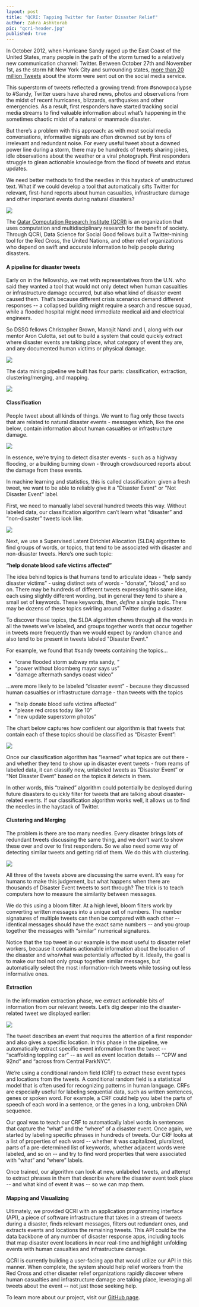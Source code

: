 ```yaml
---
layout: post
title: "QCRI: Tapping Twitter for Faster Disaster Relief"
author: Zahra Ashktorab
pic: "qcri-header.jpg"
published: true
---
```

In October 2012, when Hurricane Sandy raged up the East Coast of the United States, many people in the path of the storm turned to a relatively new communication channel: Twitter. Between October 27th and November 1st, as the storm hit New York City and surrounding states, [more than 20 million Tweets](http://techcrunch.com/2012/11/02/twitter-releases-numbers-related-to-hurricane-sandy-more-than-20m-tweets-sent-between-october-27th-and-november-1st/) about the storm were sent out on the social media service.

This superstorm of tweets reflected a growing trend: from #snowpocalypse to #Sandy, Twitter users have shared news, photos and observations from the midst of recent hurricanes, blizzards, earthquakes and other emergencies. As a result, first responders have started tracking social media streams to find valuable information about what’s happening in the sometimes chaotic midst of a natural or manmade disaster. 

But there’s a problem with this approach: as with most social media conversations, informative signals are often drowned out by tons of irrelevant and redundant noise. For every useful tweet about a downed power line during a storm, there may be hundreds of tweets sharing jokes, idle observations about the weather or a viral photograph. First responders struggle to glean actionable knowledge from the flood of tweets and status updates.

We need better methods to find the needles in this haystack of unstructured text. What if we could develop a tool that automatically sifts Twitter for relevant, first-hand reports about human casualties, infrastructure damage and other important events during natural disasters? 

<img src="/img/partners/qcri.png">

The [Qatar Computation Research Institute (QCRI)](http://www.qcri.org.qa/) is an organization that uses computation and multidisciplinary research for the benefit of society. Through QCRI, Data Science for Social Good fellows built a Twitter-mining tool for the Red Cross, the United Nations, and other relief organizations who depend on swift and accurate information to help people during disasters.

#### A pipeline for disaster tweets

Early on in the fellowship, we met with representatives from the U.N. who said they wanted a tool that would not only detect when human casualties or infrastructure damage occurred, but also what kind of disaster event caused them. That’s because different crisis scenarios demand different responses -- a collapsed building might require a search and rescue squad, while a flooded hospital might need immediate medical aid and electrical engineers.

So DSSG fellows Christopher Brown, Manojit Nandi and I, along with our mentor Aron Culotta, set out to build a system that could quickly extract where disaster events are taking place, what category of event they are, and any documented human victims or physical damage. 

<img src="/img/posts/qcri-team.png">

The data mining pipeline we built has four parts: classification, extraction, clustering/merging, and mapping. 

<img src="/img/posts/qcri-pipeline.png">

#### Classification

People tweet about all kinds of things. We want to flag only those tweets that are related to natural disaster events - messages which, like the one below, contain information about human casualties or infrastructure damage. 

<img src="/img/posts/qcri-tweet1.png">

In essence, we’re trying to detect disaster events - such as a highway flooding, or a building burning down - through crowdsourced reports about the damage from these events. 

In machine learning and statistics, this is called classification: given a fresh tweet, we want to be able to reliably give it a "Disaster Event" or "Not Disaster Event" label.

First, we need to manually label several hundred tweets this way. Without labeled data, our classification algorithm can’t learn what “disaster” and “non-disaster” tweets look like.

<img src="/img/posts/qcri-tweet2.png">


Next, we use a Supervised Latent Dirichlet Allocation (SLDA) algorithm to find groups of words, or topics, that tend to be associated with disaster and non-disaster tweets. Here’s one such topic:

**“help donate blood safe victims affected”**

The idea behind topics is that humans tend to articulate ideas - “help sandy disaster victims” - using distinct sets of words - “donate”, “blood,” and so on. There may be hundreds of different tweets expressing this same idea, each using slightly different wording, but in general they tend to share a small set of keywords. These keywords, then, *define* a single topic. There may be dozens of these topics swirling around Twitter during a disaster.

To discover these topics, the SLDA algorithm chews through all the words in all the tweets we’ve labeled, and groups together words that occur together in tweets more frequently than we would expect by random chance and also tend to be present in tweets labeled "Disaster Event."

For example, we found that #sandy tweets containing the topics...

- “crane flooded storm subway mta sandy, ” 
- “power without bloomberg mayor says us”
- “damage aftermath sandys coast video”

...were more likely to be labeled “disaster event” - because they discussed human casualties or infrastructure damage - than tweets with the topics 

- “help donate blood safe victims affected”
- “please red cross today like 10”
- “new update superstorm photos”

The chart below captures how confident our algorithm is that tweets that contain each of these topics should be classified as “Disaster Event”:

<img src="/img/posts/qcri-classification.png">

Once our classification algorithm has “learned” what topics are out there - and whether they tend to show up in disaster event tweets - from reams of labeled data, it can classify new, unlabeled tweets as “Disaster Event” or “Not Disaster Event” based on the topics it detects in them.

In other words, this “trained” algorithm could potentially be deployed during future disasters to quickly filter for tweets that are talking about disaster-related events. If our classification algorithm works well, it allows us to find the needles in the haystack of Twitter. 

#### Clustering and Merging

The problem is there are too many needles. Every disaster brings lots of redundant tweets discussing the same thing, and we don’t want to show these over and over to first responders. So we also need some way of detecting similar tweets and getting rid of them. We do this with clustering.

<img src="/img/posts/qcri-clustering.png">

All three of the tweets above are discussing the same event. It’s easy for humans to make this judgement, but what happens when there are thousands of Disaster Event tweets to sort through? The trick is to teach computers how to measure the similarity between messages. 

We do this using a bloom filter. At a high level, bloom filters work by converting written messages into a unique set of numbers. The number signatures of multiple tweets can then be compared with each other -- identical messages should have the exact same numbers -- and you group together the messages with “similar” numerical signatures.

Notice that the top tweet in our example is the most useful to disaster relief workers, because it contains actionable information about the location of the disaster and who/what was potentially affected by it. Ideally, the goal is to make our tool not only group together similar messages, but automatically select the most information-rich tweets while tossing out less informative ones.

#### Extraction

In the information extraction phase, we extract actionable bits of information from our relevant tweets. Let’s dig deeper into the disaster-related tweet we displayed earlier: 

<img src="/img/posts/qcri-extraction.png">

The tweet describes an event that requires the attention of a first responder and also gives a specific location. In this phase in the pipeline, we automatically extract specific event information from the tweet -- “scaffolding toppling car” -- as well as event location details -- “CPW and 92nd” and “across from Central ParkNYC”. 

We’re using a conditional random field (CRF) to extract these event types and locations from the tweets. A conditional random field is a statistical model that is often used for recognizing patterns in human language. CRFs are especially useful for labeling sequential data, such as written sentences, genes or spoken word. For example, a CRF could help you label the parts of speech of each word in a sentence, or the genes in a long, unbroken DNA sequence.

Our goal was to teach our CRF to automatically label words in sentences that capture the “what” and the “where” of a disaster event. Once again, we started by labeling specific phrases in hundreds of tweets. Our CRF looks at a list of properties of each word -- whether it was capitalized, pluralized, parts of a pre-determined list of keywords, whether adjacent words were labeled, and so on -- and try to find word properties that were associated with “what” and “where” labels.

Once trained, our algorithm can look at new, unlabeled tweets, and attempt to extract phrases in them that describe where the disaster event took place -- and what kind of event it was -- so we can map them.

#### Mapping and Visualizing

Ultimately, we provided QCRI with an application programming interface (API), a piece of software infrastructure that takes in a stream of tweets during a disaster, finds relevant messages, filters out redundant ones, and extracts events and locations the remaining tweets. This API could be the data backbone of any number of disaster response apps, including tools that map disaster event locations in near real-time and highlight unfolding events with human casualties and infrastructure damage.

QCRI is currently building a user-facing app that would utilize our API in this manner. When complete, the system should help relief workers from the Red Cross and other disaster relief organizations rapidly discover where human casualties and infrastructure damage are taking place, leveraging all tweets about the event -- not just those seeking help. 

To learn more about our project, visit our [GitHub page](http://github.com/dssg/tweedr/). 
